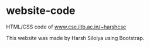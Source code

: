 # website-code
HTML/CSS code of  www.cse.iitb.ac.in/~harshcse

This website was made by Harsh Siloiya using Bootstrap.
